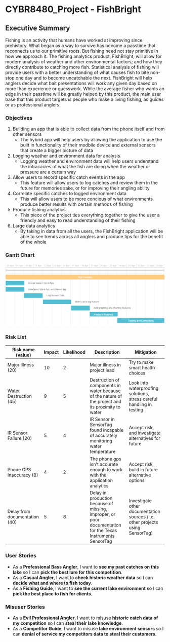 ﻿# CYBR8480_Project - FishBright

## Executive Summary
Fishing is an activity that humans have worked at improving since prehistory.  What began as a way to survive has become a passtime that reconnects us to our primitive roots.  But fishing need not stay primitive in how we approach it.  The fishing analytics product, FishBright, will allow for modern analysis of weather and other environmental factors; and how they directly contribute to catching more fish.  Statistical analysis of fishing will provide users with a better understanding of what causes fish to bite non-stop one day and to become uncatchable the next.  FishBright will help anglers decide what bait presentations will work any given day based on more than experience or guesswork.  While the average fisher who wants an edge in their passtime will be greatly helped by this product, the main user base that this product targets is people who make a living fishing, as guides or as professional anglers.  

### Objectives
1. Building an app that is able to collect data from the phone itself and from other sensors
    - The hybrid app will help users by allowing the application to use the built in functionality of their modbile device and external sensors that create a bigger picture of data
2. Logging weather and environment data for analysis
    - Logging weather and environment data will help users understand the intracacies of what the fish are doing when the weather or pressure are a certain way
3. Allow users to record specific catch events in the app
    -  This feature will allow users to log catches and review them in the future for memories sake, or for improving their angling ability
4. Correlate specific catches to logged environment data
    -  This will allow users to be more concious of what environments produce better results with certain methods of fishing
5. Produce fishing analytics
    -  This piece of the project ties everything together to give the user a friendly and easy to read understanding of their fishing
6. Large data analytics
    -  By taking in data from all the users, the FishBright application will be able to see trends across all anglers and produce tips for the benefit of the whole 
    
### Gantt Chart
![alt text](https://github.com/Append/CYBR8480_Project/blob/master/pictures/Gantt.PNG "Gantt Chart")

### Risk List
|Risk name (value)  | Impact     | Likelihood | Description | Mitigation |
|-------------------|------------|------------|-------------|------------|
|Major Illness (20) | 10 | 2 | Major illness in project lead  | Try to make smart health choices |
|Water Destruction (45) | 9 | 5 | Destruction of components in water because of the nature of the project and its proximity to water | Look into waterproofing solutions, stress careful handling in testing|
|IR Sensor Failure (20) | 5 | 4 | IR Sensor in SensorTag found incapable of accurately monitoring water temperature  | Accept risk, and investigate alternatives for future|
|Phone GPS Inaccuracy (8) | 4 | 2 | The phone gps isn't accurate enough to work with the application analytics | Accept risk, build in future alternative options|
|Delay from documentation (40) | 5 | 8 | Delay in production because of missing, improper, or poor documentation for the Texas Instruments SensorTag | Investigate other documentation sources (i.e. other projects using SensorTag) |

### User Stories

* As a **Professional Bass Angler**, I want to **see my past catches on this lake** so I can **pick the best lure for this competition**.
* As a **Casual Angler**, I want to **check historic weather data** so I can **decide what and where to fish today**.
* As a **Fishing Guide**, I want to **see the current lake environment** so I can **pick the best place to fish for clients**.

### Misuser Stories

* As a **Evil Professional Angler**, I want to misuse **historic catch data of my competition** so I can **steal their lake knowledge**.
* As a **Competitor Guide**, I want to misuse **lake environment sensors** so I can **denial of service my competitors data to steal their customers**.
